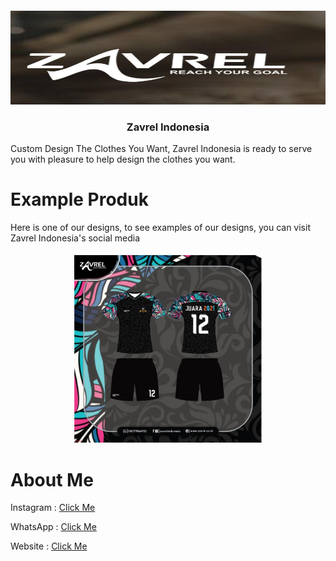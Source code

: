 <h4 align="center"> <img src="https://github.com/InYourG00D1/InYourG00D1/blob/main/Z2.jpg" width="600" height="150"> </h4>
<h3 align="center"> Zavrel Indonesia </h3>

Custom Design The Clothes You Want, Zavrel Indonesia is ready to serve you with pleasure to help design the clothes you want.

# Example Produk
Here is one of our designs, to see examples of our designs, you can visit Zavrel Indonesia's social media
<h5 align="center"> <img src="https://github.com/InYourG00D1/InYourG00D1/blob/main/z1.jpg" width="300" height="300"> </h4>

# About Me
<p>Instagram : <td><a target="_blank" href="https://www.instagram.com/zavrelindonesia">Click Me</a></td></p>
<p>WhatsApp : <td><a target="_blank" href="https://api.whatsapp.com/send?phone=6285711964952&text=Hallo,%20baru%20saja%20saya%20mengunjungi%20iklan%20Anda%20di%20website%20www.zavrel.co.id,%20ada%20yang%20ingin%20saya%20tanyakan/">Click Me</a></td></p>
<p>Website : <td><a target="_blank" href="https://www.zavrel.co.id/">Click Me</a></td></p>

